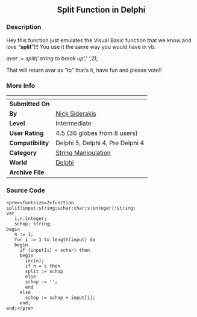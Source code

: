 ﻿<div align="center">

## Split Function in Delphi


</div>

### Description

Hey this function just emulates the Visual Basic function that we know and love &#8220;<b>split</b>&#8221;!!! You use it the same way you would have in vb.<br><i>

avar := split('string to break up',' ',2);</i><br>

That will return avar as &#8220;to&#8221; that&#8217;s it, have fun and please vote!!
 
### More Info
 


<span>             |<span>
---                |---
**Submitted On**   |
**By**             |[Nick Siderakis](https://github.com/Planet-Source-Code/PSCIndex/blob/master/ByAuthor/nick-siderakis.md)
**Level**          |Intermediate
**User Rating**    |4.5 (36 globes from 8 users)
**Compatibility**  |Delphi 5, Delphi 4, Pre Delphi 4
**Category**       |[String Manipulation](https://github.com/Planet-Source-Code/PSCIndex/blob/master/ByCategory/string-manipulation__7-5.md)
**World**          |[Delphi](https://github.com/Planet-Source-Code/PSCIndex/blob/master/ByWorld/delphi.md)
**Archive File**   |[](https://github.com/Planet-Source-Code/nick-siderakis-split-function-in-delphi__7-270/archive/master.zip)





### Source Code

```
<pre><fontsize=2>function split(input:string;schar:char;s:integer):string;
var
   i,n:integer;
   schop: string;
begin
   n := 1;
   for i := 1 to length(input) do
   begin
     if (input[i] = schar) then
     begin
       inc(n);
       if n = s then
       split := schop
       else
       schop := '';
       end
     else
       schop := schop + input[i];
     end;
end;</pre>
```

